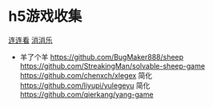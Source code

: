 # h5游戏收集

[连连看](https://github.com/zhanyuzhang/link-game)
[消消乐](https://github.com/isghost/kaixinxiaoxiaole)
- 羊了个羊
https://github.com/BugMaker888/sheep
https://github.com/StreakingMan/solvable-sheep-game
https://github.com/chenxch/xlegex 简化
https://github.com/liyupi/yulegeyu 简化
https://github.com/qierkang/yang-game
